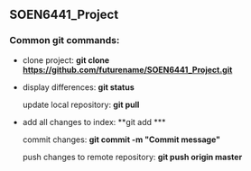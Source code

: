 ## SOEN6441_Project

### **Common git commands**:

+ clone project:	**git clone https://github.com/futurename/SOEN6441_Project.git**

+ display differences:	**git status**

  update local repository:	**git pull**

+ add all changes to index:	**git add ***

  commit changes:	**git commit -m "Commit message"**

  push changes to remote repository:	**git push origin master**



### 

